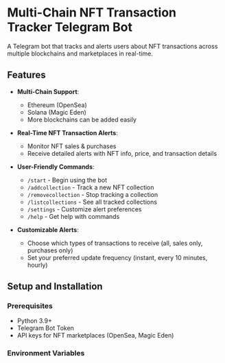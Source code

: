 # Multi-Chain NFT Transaction Tracker Telegram Bot

A Telegram bot that tracks and alerts users about NFT transactions across multiple blockchains and marketplaces in real-time.

## Features

- **Multi-Chain Support**:
  - Ethereum (OpenSea)
  - Solana (Magic Eden)
  - More blockchains can be added easily

- **Real-Time NFT Transaction Alerts**:
  - Monitor NFT sales & purchases
  - Receive detailed alerts with NFT info, price, and transaction details

- **User-Friendly Commands**:
  - `/start` - Begin using the bot
  - `/addcollection` - Track a new NFT collection
  - `/removecollection` - Stop tracking a collection
  - `/listcollections` - See all tracked collections
  - `/settings` - Customize alert preferences
  - `/help` - Get help with commands

- **Customizable Alerts**:
  - Choose which types of transactions to receive (all, sales only, purchases only)
  - Set your preferred update frequency (instant, every 10 minutes, hourly)

## Setup and Installation

### Prerequisites

- Python 3.9+
- Telegram Bot Token
- API keys for NFT marketplaces (OpenSea, Magic Eden)

### Environment Variables


